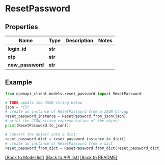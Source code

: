 # ResetPassword


## Properties

Name | Type | Description | Notes
------------ | ------------- | ------------- | -------------
**login_id** | **str** |  | 
**otp** | **str** |  | 
**new_password** | **str** |  | 

## Example

```python
from openapi_client.models.reset_password import ResetPassword

# TODO update the JSON string below
json = "{}"
# create an instance of ResetPassword from a JSON string
reset_password_instance = ResetPassword.from_json(json)
# print the JSON string representation of the object
print(ResetPassword.to_json())

# convert the object into a dict
reset_password_dict = reset_password_instance.to_dict()
# create an instance of ResetPassword from a dict
reset_password_from_dict = ResetPassword.from_dict(reset_password_dict)
```
[[Back to Model list]](../README.md#documentation-for-models) [[Back to API list]](../README.md#documentation-for-api-endpoints) [[Back to README]](../README.md)


